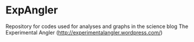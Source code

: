ExpAngler
=========

Repository for codes used for analyses and graphs in the science blog The Experimental Angler (http://experimentalangler.wordpress.com/)
